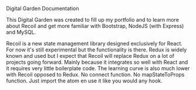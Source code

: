 Digital Garden Documentation

This Digital Garden was created to fill up my portfolio and to learn more about Recoil and get more familiar with Bootstrap, NodeJS (with Express) and MySQL. 

Recoil is a new state management library designed exclusively for React. For now it's still experimental but the functionality is there. Redux is widely known and used but I expect that Recoil will replace Redux on a lot of projects going forward. Mainly because it integrates so well with React and it requires very little boilerplate code. The learning curve is also much lower with Recoil opposed to Redux. No connect	function. No mapStateToProps function. Just import the atom en use it like you would any hook.